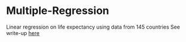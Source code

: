 # Multiple-Regression
Linear regression on life expectancy using data from 145 countries 
See write-up [here](written_report.pdf)
